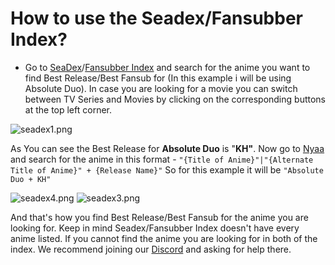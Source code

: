 # How to use the Seadex/Fansubber Index?

- Go to [SeaDex](http://releases.moe/)/[Fansubber Index](http://index.fansubcar.tel) and search for the anime you want to find Best Release/Best Fansub for (In this example i will be using Absolute Duo). In case you are looking for a movie you can switch between TV Series and Movies by clicking on the corresponding buttons at the top left corner.

![seadex1.png](https://i.imgur.com/qRZQ1kR.png)

As You can see the Best Release for **Absolute Duo** is "**KH"**. Now go to [Nyaa](http://nyaa.si) and search for the anime in this format -
`"{Title of Anime}"|"{Alternate Title of Anime}" + {Release Name}"` So for this example it will be `"Absolute Duo + KH"` 

![seadex4.png](https://i.imgur.com/AhT2w3t.png)
![seadex3.png](https://i.imgur.com/7XpYFSt.png)

And that's how you find Best Release/Best Fansub for the anime you are looking for. Keep in mind Seadex/Fansubber Index doesn't have every anime listed. If you cannot find the anime you are looking for in both of the index. We recommend joining our [Discord](https://discord.gg/snackbox) and asking for help there.